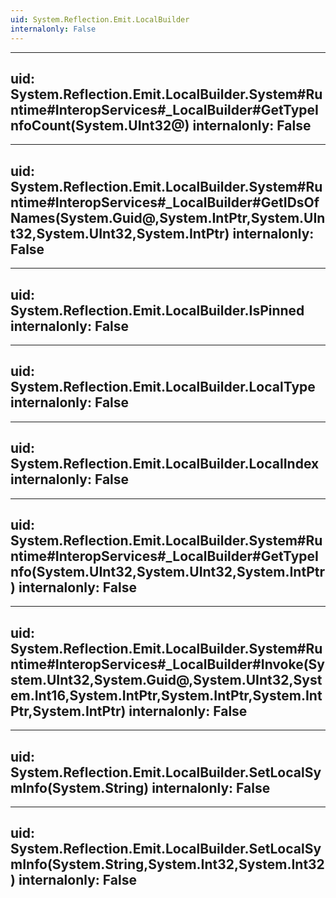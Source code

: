 ```yaml
---
uid: System.Reflection.Emit.LocalBuilder
internalonly: False
---
```


---
uid: System.Reflection.Emit.LocalBuilder.System#Runtime#InteropServices#_LocalBuilder#GetTypeInfoCount(System.UInt32@)
internalonly: False
---

---
uid: System.Reflection.Emit.LocalBuilder.System#Runtime#InteropServices#_LocalBuilder#GetIDsOfNames(System.Guid@,System.IntPtr,System.UInt32,System.UInt32,System.IntPtr)
internalonly: False
---

---
uid: System.Reflection.Emit.LocalBuilder.IsPinned
internalonly: False
---

---
uid: System.Reflection.Emit.LocalBuilder.LocalType
internalonly: False
---

---
uid: System.Reflection.Emit.LocalBuilder.LocalIndex
internalonly: False
---

---
uid: System.Reflection.Emit.LocalBuilder.System#Runtime#InteropServices#_LocalBuilder#GetTypeInfo(System.UInt32,System.UInt32,System.IntPtr)
internalonly: False
---

---
uid: System.Reflection.Emit.LocalBuilder.System#Runtime#InteropServices#_LocalBuilder#Invoke(System.UInt32,System.Guid@,System.UInt32,System.Int16,System.IntPtr,System.IntPtr,System.IntPtr,System.IntPtr)
internalonly: False
---

---
uid: System.Reflection.Emit.LocalBuilder.SetLocalSymInfo(System.String)
internalonly: False
---

---
uid: System.Reflection.Emit.LocalBuilder.SetLocalSymInfo(System.String,System.Int32,System.Int32)
internalonly: False
---
